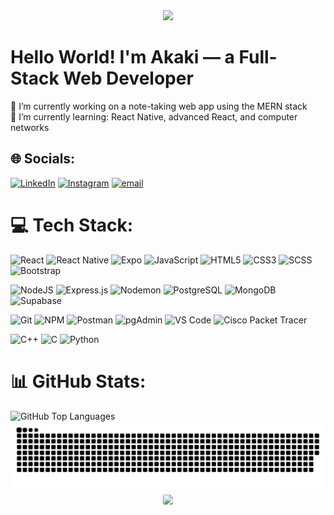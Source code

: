 <div align="center">
  <img height="" src="https://user-images.githubusercontent.com/74038190/219923809-b86dc415-a0c2-4a38-bc88-ad6cf06395a8.gif"  />
</div>

###


# Hello World! I'm Akaki — a Full-Stack Web Developer<br>

🔭 I’m currently working on a note-taking web app using the MERN stack<br>
🌱 I’m currently learning: React Native, advanced React, and computer networks

## 🌐 Socials:

[![LinkedIn](https://img.shields.io/badge/LinkedIn-%230077B5.svg?logo=linkedin&logoColor=white)](https://linkedin.com/in/akakitsipuria)
[![Instagram](https://img.shields.io/badge/Instagram-%23E4405F.svg?logo=Instagram&logoColor=white)](https://instagram.com/akkkats) [![email](https://img.shields.io/badge/Email-D14836?logo=gmail&logoColor=white)](mailto:akakitsipuria1@gmail.com)

# 💻 Tech Stack:

![React](https://img.shields.io/badge/react-%2320232a.svg?style=for-the-badge&logo=react&logoColor=%2361DAFB)
![React Native](https://img.shields.io/badge/react_native-%2320232a.svg?style=for-the-badge&logo=react&logoColor=%2361DAFB)
![Expo](https://img.shields.io/badge/expo-1C1E24?style=for-the-badge&logo=expo&logoColor=#D04A37)
![JavaScript](https://img.shields.io/badge/javascript-%23323330.svg?style=for-the-badge&logo=javascript&logoColor=%23F7DF1E)
![HTML5](https://img.shields.io/badge/html5-%23E34F26.svg?style=for-the-badge&logo=html5&logoColor=white)
![CSS3](https://img.shields.io/badge/css3-%231572B6.svg?style=for-the-badge&logo=css3&logoColor=white)
![SCSS](https://img.shields.io/badge/SCSS-hotpink.svg?style=for-the-badge&logo=sass&logoColor=white)
![Bootstrap](https://img.shields.io/badge/bootstrap-%238511FA.svg?style=for-the-badge&logo=bootstrap&logoColor=white)

![NodeJS](https://img.shields.io/badge/node.js-6DA55F?style=for-the-badge&logo=node.js&logoColor=white)
![Express.js](https://img.shields.io/badge/express.js-%23404d59.svg?style=for-the-badge&logo=express&logoColor=%2361DAFB)
![Nodemon](https://img.shields.io/badge/NODEMON-%23323330.svg?style=for-the-badge&logo=nodemon&logoColor=%BBDEAD)
![PostgreSQL](https://img.shields.io/badge/postgres-%23316192.svg?style=for-the-badge&logo=postgresql&logoColor=white)
![MongoDB](https://img.shields.io/badge/MongoDB-%234ea94b.svg?style=for-the-badge&logo=mongodb&logoColor=white)
![Supabase](https://img.shields.io/badge/Supabase-3ECF8E?style=for-the-badge&logo=supabase&logoColor=white)

![Git](https://img.shields.io/badge/git-%23F05033.svg?style=for-the-badge&logo=git&logoColor=white)
![NPM](https://img.shields.io/badge/npm-%23CB3837.svg?style=for-the-badge&logo=npm&logoColor=white)
![Postman](https://img.shields.io/badge/postman-%23FF6C37.svg?style=for-the-badge&logo=postman&logoColor=white)
![pgAdmin](https://img.shields.io/badge/pgAdmin-336791?style=for-the-badge&logo=postgresql&logoColor=white)
![VS Code](https://img.shields.io/badge/VS%20Code-007ACC?style=for-the-badge&logo=visual-studio-code&logoColor=white)
![Cisco Packet Tracer](https://img.shields.io/badge/Cisco_Packet_Tracer-1BA0D7?style=for-the-badge&logo=cisco&logoColor=white)

![C++](https://img.shields.io/badge/c++-%2300599C.svg?style=for-the-badge&logo=c%2B%2B&logoColor=white)
![C](https://img.shields.io/badge/c-%2300599C.svg?style=for-the-badge&logo=c&logoColor=white)
![Python](https://img.shields.io/badge/python-%23323330.svg?style=for-the-badge&logo=python&logoColor=white)

# 📊 GitHub Stats:

<picture>
  <source srcset="https://github-readme-stats.vercel.app/api/top-langs/?username=akakaaaaa&theme=default&hide_border=true&layout=compact" media="(prefers-color-scheme: light)">
  <img src="https://github-readme-stats.vercel.app/api/top-langs/?username=akakaaaaa&theme=dark&hide_border=true&layout=compact" alt="GitHub Top Languages" />
</picture>

<picture>
  <source media="(prefers-color-scheme: dark)" srcset="https://raw.githubusercontent.com/akakaaaaa/akakaaaaa/output/github-snake-dark.svg" />
  <source media="(prefers-color-scheme: light)" srcset="https://raw.githubusercontent.com/akakaaaaa/akakaaaaa/output/github-snake.svg" />
  <img alt="github-snake" src="https://raw.githubusercontent.com/akakaaaaa/akakaaaaa/output/github-snake.svg" />
</picture>

<div align="center">
  <img src="https://profile-counter.glitch.me/akakaaaaa/count.svg?" style="background-color:transparent; padding:5px; border-radius:8px;" />
</div>

###

###


